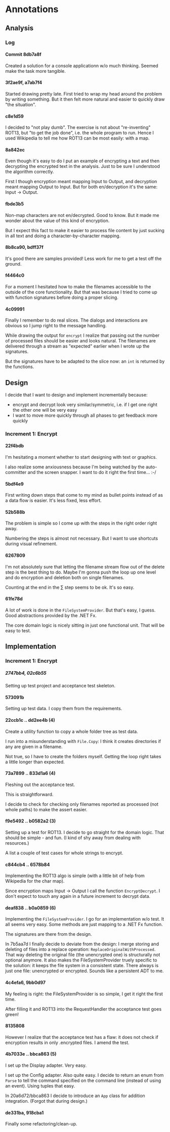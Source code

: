 # Annotations
## Analysis
### Log
#### Commit 8db7a8f
Created a solution for a console applicationn w/o much thinking. Seemed make the task more tangible.

#### 3f2ae9f, a7ab7f4
Started drawing pretty late. First tried to wrap my head around the problem by writing something. But it then felt more natural and easier to quickly draw "the situation".

#### c8e1d59
I decided to "not play dumb". The exercise is not about "re-inventing" ROT13, but "to get the job done", i.e. the whole program to run. Hence I used Wikipedia to tell me how ROT13 can be most easily: with a map.

#### 8a842ec
Even though it's easy to do I put an example of encrypting a text and then decrypting the encrypted text in the analysis. Just to be sure I understood the algorithm correctly.

First I though encryption meant mapping Input to Output, and decryption meant mapping Output to Input. But for both en/decryption it's the same: Input -> Output.

#### fbde3b5
Non-map characters are not en/decrypted. Good to know. But it made me wonder about the value of this kind of encryption.

But I expect this fact to make it easier to process file content by just sucking in all text and doing a character-by-character mapping.

#### 8b8ca90, bdff37f
It's good there are samples provided! Less work for me to get a test off the ground.

#### f4464c0
For a moment I hesitated how to make the filenames accessible to the outside of the core functionality. But that was because I tried to come up with function signatures before doing a proper slicing.

#### 4c09991
Finally I remember to do real slices. The dialogs and interactions are obvious so I jump right to the message handling.

While drawing the output for `encrypt` I realize that passing out the number of processed files should be easier and looks natural. The filenames are delivered through a stream as "expected" earlier when I wrote up the signatures.

But the signatures have to be adapted to the slice now: an `int` is returned by the functions.

## Design
I decide that I want to design and implement incrementally because:

* encrypt and decrypt look very similar/symmetric, i.e. if I get one right the other one will be very easy
* I want to move more quickly through all phases to get feedback more quickly

### Increment 1: Encrypt
#### 22f4bdb
I'm hesitating a moment whether to start designing with text or graphics.

I also realize some anxiousness because I'm being watched by the auto-committer and the screen snapper. I want to do it right the first time... :-/

#### 5bdf4e9
First writing down steps that come to my mind as bullet points instead of as a data flow is easier. It's less fixed, less effort.

#### 52b588b
The problem is simple so I come up with the steps in the right order right away.

Numbering the steps is almost not necessary. But I want to use shortcuts during visual refinement.

#### 6267809
I'm not absolutely sure that letting the filename stream flow out of the delete step is the best thing to do. Maybe I'm gonna push the loop up one level and do encryption and deletion both on single filenames.

Counting at the end in the ∑ step seems to be ok. It's so easy.

#### 61fe78d
A lot of work is done in the `FileSystemProvider`. But that's easy, I guess. Good abstractions provided by the .NET Fx.

The core domain logic is nicely sitting in just one functional unit. That will be easy to test.

## Implementation
### Increment 1: Encrypt
##### 2747bb4, 02c6b55
Setting up test project and acceptance test skeleton.

#### 573091b
Setting up test data. I copy them from the requirements.

#### 22ccb1c .. dd2ee4b (4)
Create a utility function to copy a whole folder tree as test data.

I run into a misunderstanding with `File.Copy`: I think it creates directories if any are given in a filename.

Not true, so I have to create the folders myself. Getting the loop right takes a little longer than expected.

#### 73a7899 .. 833d1a6 (4)
Fleshing out the acceptance test.

This is straightforward.

I decide to check for checking only filenames reported as processed (not whole paths) to make the assert easier.

#### f9e5492 .. b0582a2 (3)
Setting up a test for ROT13. I decide to go straight for the domain logic. That should be simple - and fun. (I kind of shy away from dealing with resources.)

A list a couple of test cases for whole strings to encrypt.

#### c844cb4 .. 6578b84
Implementing the ROT13 algo is simple (with a little bit of help from Wikipedia for the char map).

Since encryption maps Input -> Output I call the function `EncryptDecrypt`. I don't expect to touch any again in a future increment to decrypt data.

#### deaf838 .. b0a0859 (6)
Implementing the `FileSystemProvider`. I go for an implementation w/o test. It all seems very easy. Some methods are just mapping to a .NET Fx function.

The signatures are there from the design.

In 7b5aa7d I finally decide to deviate from the design: I merge storing and deleting of files into a replace operation: `ReplaceOriginalWithProcessed`. That way deleting the original file (the unencrypted one) is structurally not optional anymore. It also makes the FileSystemProvider truely specific to the solution: it keeps the file system in a consistent state. There always is just one file: unencrypted or encrypted. Sounds like a persistent ADT to me.

#### 4c4efa6, 9bb0d97
My feeling is right: the FileSystemProvider is so simple, I get it right the first time.

After filling it and ROT13 into the RequestHandler the acceptance test goes green!

#### 8135808
However I realize that the acceptance test has a flaw: it does not check if encryption results in only .encrypted files. I amend the test.

#### 4b7033e .. bbca863 (5)
I set up the Display adapter. Very easy.

I set up the Config adapter. Also quite easy. I decide to return an enum from `Parse` to tell the command specified on the command line (instead of using an event). Using tuples that easy.

In 20a6d72/bbca863 I decide to introduce an `App` class for addition integration. (Forgot that during design.)

#### de331ba, 918cba1
Finally some refactoring/clean-up.


